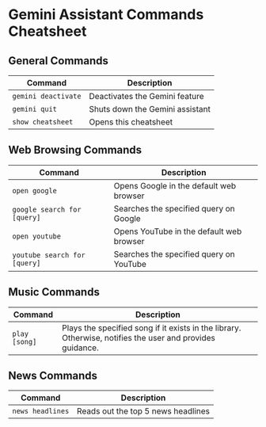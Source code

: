 # Gemini Assistant Commands Cheatsheet

## General Commands

| Command                 | Description                                               |
|-------------------------|-----------------------------------------------------------|
| `gemini deactivate`     | Deactivates the Gemini feature                            |
| `gemini quit`           | Shuts down the Gemini assistant                           |
| `show cheatsheet`       | Opens this cheatsheet                                     |

## Web Browsing Commands

| Command                          | Description                                       |
|----------------------------------|---------------------------------------------------|
| `open google`                    | Opens Google in the default web browser           |
| `google search for [query]`      | Searches the specified query on Google            |
| `open youtube`                   | Opens YouTube in the default web browser          |
| `youtube search for [query]`     | Searches the specified query on YouTube           |

## Music Commands

| Command             | Description                                                                                       |
|---------------------|---------------------------------------------------------------------------------------------------|
| `play [song]`       | Plays the specified song if it exists in the library. Otherwise, notifies the user and provides guidance. |

## News Commands

| Command                | Description                              |
|------------------------|------------------------------------------|
| `news headlines`       | Reads out the top 5 news headlines       |
